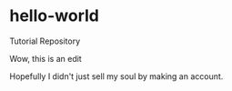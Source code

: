 # hello-world
Tutorial Repository

Wow, this is an edit

Hopefully I didn't just sell my soul by making an account.
